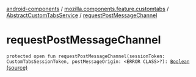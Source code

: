 [android-components](../../index.md) / [mozilla.components.feature.customtabs](../index.md) / [AbstractCustomTabsService](index.md) / [requestPostMessageChannel](./request-post-message-channel.md)

# requestPostMessageChannel

`protected open fun requestPostMessageChannel(sessionToken: CustomTabsSessionToken, postMessageOrigin: <ERROR CLASS>?): `[`Boolean`](https://kotlinlang.org/api/latest/jvm/stdlib/kotlin/-boolean/index.html) [(source)](https://github.com/mozilla-mobile/android-components/blob/master/components/feature/customtabs/src/main/java/mozilla/components/feature/customtabs/AbstractCustomTabsService.kt#L68)